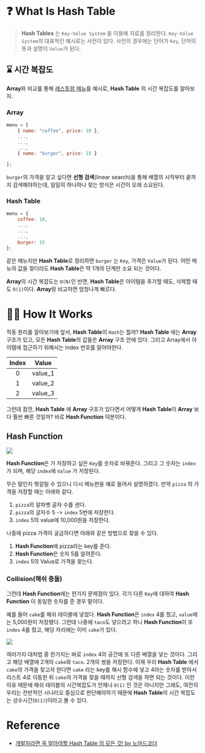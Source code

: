# ❓ What Is Hash Table

> **Hash Tables** 는 `Key-Value System` 을 이용해 자료를 정리한다. `Key-Value System`의 대표적인 예시로는 사전이 있다. 사전의 경우에는 단어가 `Key`, 단어의 뜻과 설명이 `Value`가 된다.

## ⌛️ 시간 복잡도
**Array**와 비교를 통해 <u>레스토랑 메뉴</u>를 예시로, **Hash Table** 의 시간 복잡도를 알아보자.

### Array

```js
menu = [
    { name: "coffee", price: 10 },
    ...,
    ...,
    ...,
    { name: "burger", price: 15 }

];
```

`burger`의 가격을 알고 싶다면 **선형 검색**(linear search)을 통해 배열의 시작부터 끝까지 검색해야하는데, 일일히 하나하나 찾는 방식은 시간이 오래 소요된다.

### Hash Table


```js
menu = {
    coffee: 10,
    ...,
    ...,
    ...,
    burger: 15
};
```

같은 메뉴지만  **Hash Table**로 정리하면 `burger` 는 `Key`, 가격은 `Value`가 된다.
어떤 메뉴의 값을 찾더라도 **Hash Table**은 딱 1개의 단계만 소요 되는 것이다.

**Array**의 시간 복잡도는 `O(N)`인 반면, **Hash Table**은 아이템을 추가할 때도, 삭제할 때도 `O(1)`이다. **Array**랑 비교하면 엄청나게 빠르다.


# 🕵️‍♀️ How It Works
작동 원리를 알아보기에 앞서, **Hash Table**의 `Hash`는 뭘까?
**Hash Table** 에는 **Array** 구조가 있고, 모든 **Hash Table**의 값들은 **Array** 구조 안에 있다. 그리고 Array에서 아이템에 접근하기 위해서는 Index 번호를 알아야한다.

|Index|Value|
|:---:|:---:|
|0|value_1|
|1|value_2|
|2|value_3|

그런데 잠깐, **Hash Table** 에 **Array** 구조가 있다면서 어떻게 **Hash Table**이 **Array** 보다 훨씬 빠른 것일까? 바로 **Hash Function** 덕분이다.

## Hash Function
<img src="https://github.com/wijoonwu/Welsh-Corgi-Study/blob/main/static/img/hash-function.png?raw=true">

 **Hash Function**은 가 저장하고 싶은 `Key`를 숫자로 바꿔준다. 그리고 그 숫자는 `index`가 되며, 해당 `index`에 `Value` 가 저장된다.

무슨 말인지 헷갈릴 수 있으니 다시 메뉴판을 예로 들어서 설명하겠다.
만약 `pizza` 의 가격을 저장할 때는 아래와 같다. 

1. `pizza`의 알파벳 글자 수를 센다.
2. `pizza`의 글자수 5 -> `index` 5번에 저장한다.
3. `index` 5의 value에 10,000원을 저장한다.

나중에 pizza 가격이 궁금하다면 아래와 같은 방법으로 찾을 수 있다.
1. **Hash Function**에 pizza라는 key를 준다.
2. **Hash Function**은 숫자 5를 알려준다.
3. `index` 5의 Value로 가격을 찾는다.

### Collision(해쉬 충돌)
그런데 **Hash Function**에는 한가지 문제점이 있다. 각기 다른 `Key`에 대하여 **Hash Function** 이 동일한 숫자를 준 경우 말이다.

예를 들어 `cake`를 해쉬 테이블에 넣었다. **Hash Function**은 `index` 4를 줬고, `value`에는 5,000원이 저장됐다. 그런데 나중에 `taco`도 넣으려고 하니 **Hash Function**이 또 `index` 4를 줬고, 해당 자리에는 이미 `cake`가 있다.

<img src="https://github.com/wijoonwu/Welsh-Corgi-Study/blob/main/static/img/collision.png?raw=true">

여러가지 대처법 중 한가지는 바로 `index` 4의 공간에 또 다른 배열을 넣는 것이다.
그리고 해당 배열에 2개의 `cake`와 `taco`. 2개의 쌍을 저장한다.
이제 우리 **Hash Table** 에서 `cake`의 가격을 찾고자 한다면
`cake` 라는 key를 해시 함수에 넣고 4라는 숫자를 받아서
리스트 4로 이동한 뒤 `cake`의 가격을 찾을 때까지 선형 검색을 하면 되는 것이다.
이런 이유 때문에 해쉬 테이블의 시간복잡도가 언제나 `O(1)` 인 것은 아니지만
그래도, 여전히 우리는 전반적인 시나리오 중심으로 판단해야하기 때문에
**Hash Table**의 시간 복잡도는 상수시간(`O(1)`)이라고 볼 수 있다.


# Reference
- [개발자라면 꼭 알아야할 Hash Table 의 모든 것! by 노마드코더](https://www.youtube.com/watch?v=HraOg7W3VAM)
